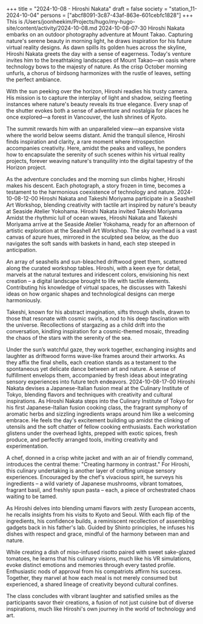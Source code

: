 +++
title = "2024-10-08 - Hiroshi Nakata"
draft = false
society = "station_11-2024-10-04"
persons = ["abcf8091-3c87-43af-863e-601cebfc1828"]
+++
This is /Users/joonheekim/Projects/hugo/my-hugo-site/content/activity/2024-10-08.md
2024-10-08-07-30
Hiroshi Nakata embarks on an outdoor photography adventure at Mount Takao. Capturing nature's serene beauty in morning light, he draws inspiration for his future virtual reality designs.
As dawn spills its golden hues across the skyline, Hiroshi Nakata greets the day with a sense of eagerness. Today's venture invites him to the breathtaking landscapes of Mount Takao—an oasis where technology bows to the majesty of nature. As the crisp October morning unfurls, a chorus of birdsong harmonizes with the rustle of leaves, setting the perfect ambiance.

With the sun peeking over the horizon, Hiroshi readies his trusty camera. His mission is to capture the interplay of light and shadow, seizing fleeting instances where nature's beauty reveals its true elegance. Every snap of the shutter evokes both a sense of adventure and nostalgia for places he once explored—a forest in Vancouver, the lush shrines of Kyoto.

The summit rewards him with an unparalleled view—an expansive vista where the world below seems distant. Amid the tranquil silence, Hiroshi finds inspiration and clarity, a rare moment where introspection accompanies creativity. Here, amidst the peaks and valleys, he ponders how to encapsulate the serenity of such scenes within his virtual reality projects, forever weaving nature's tranquility into the digital tapestry of the Horizon project.

As the adventure concludes and the morning sun climbs higher, Hiroshi makes his descent. Each photograph, a story frozen in time, becomes a testament to the harmonious coexistence of technology and nature.
2024-10-08-12-00
Hiroshi Nakata and Takeshi Moriyama participate in a Seashell Art Workshop, blending creativity with tactile art inspired by nature's beauty at Seaside Atelier Yokohama.
Hiroshi Nakata invited Takeshi Moriyama
Amidst the rhythmic lull of ocean waves, Hiroshi Nakata and Takeshi Moriyama arrive at the Seaside Atelier Yokohama, ready for an afternoon of artistic exploration at the Seashell Art Workshop. The sky overhead is a vast canvas of azure hues, mirrored in the sculpted sea below, as the duo navigates the soft sands with baskets in hand, each step steeped in anticipation. 

An array of seashells and sun-bleached driftwood greet them, scattered along the curated workshop tables. Hiroshi, with a keen eye for detail, marvels at the natural textures and iridescent colors, envisioning his next creation – a digital landscape brought to life with tactile elements. Contributing his knowledge of virtual spaces, he discusses with Takeshi ideas on how organic shapes and technological designs can merge harmoniously.

Takeshi, known for his abstract imagination, sifts through shells, drawn to those that resonate with cosmic swirls, a nod to his deep fascination with the universe. Recollections of stargazing as a child drift into the conversation, kindling inspiration for a cosmic-themed mosaic, threading the chaos of the stars with the serenity of the sea.

Under the sun’s watchful gaze, they work together, exchanging insights and laughter as driftwood forms wave-like frames around their artworks. As they affix the final shells, each creation stands as a testament to the spontaneous yet delicate dance between art and nature. A sense of fulfillment envelops them, accompanied by fresh ideas about integrating sensory experiences into future tech endeavors.
2024-10-08-17-00
Hiroshi Nakata devises a Japanese-Italian fusion meal at the Culinary Institute of Tokyo, blending flavors and techniques with creativity and cultural inspirations.
As Hiroshi Nakata steps into the Culinary Institute of Tokyo for his first Japanese-Italian fusion cooking class, the fragrant symphony of aromatic herbs and sizzling ingredients wraps around him like a welcoming embrace. He feels the day's excitement building up amidst the clinking of utensils and the soft chatter of fellow cooking enthusiasts. Each workstation glistens under the overhead lights, prepped with exotic spices, fresh produce, and perfectly arranged tools, inviting creativity and experimentation.

A chef, donned in a crisp white jacket and with an air of friendly command, introduces the central theme: "Creating harmony in contrast." For Hiroshi, this culinary undertaking is another layer of crafting unique sensory experiences. Encouraged by the chef's vivacious spirit, he surveys his ingredients – a wild variety of Japanese mushrooms, vibrant tomatoes, fragrant basil, and freshly spun pasta – each, a piece of orchestrated chaos waiting to be tamed. 

As Hiroshi delves into blending umami flavors with zesty European accents, he recalls insights from his visits to Kyoto and Seoul. With each flip of the ingredients, his confidence builds, a reminiscent recollection of assembling gadgets back in his father's lab. Guided by Shinto principles, he infuses his dishes with respect and grace, mindful of the harmony between man and nature.

While creating a dish of miso-infused risotto paired with sweet sake-glazed tomatoes, he learns that his culinary visions, much like his VR simulations, evoke distinct emotions and memories through every tasted profile. Enthusiastic nods of approval from his compatriots affirm his success. Together, they marvel at how each meal is not merely consumed but experienced, a shared lineage of creativity beyond cultural confines.

The class concludes with vibrant laughter and satisfied smiles as the participants savor their creations, a fusion of not just cuisine but of diverse inspirations, much like Hiroshi's own journey in the world of technology and art.
